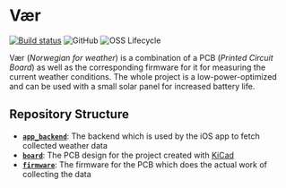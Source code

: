 # Vær
[![Build status](https://github.com/flying7eleven/fenrir-rs/actions/workflows/build.yml/badge.svg)](https://github.com/flying7eleven/fenrir-rs/actions/workflows/build.yml)
![GitHub](https://img.shields.io/github/license/flying7eleven/vaer)
![OSS Lifecycle](https://img.shields.io/osslifecycle/flying7eleven/vaer)

Vær (_Norwegian for weather_) is a combination of a PCB (_Printed Circuit Board_) as well as the corresponding firmware for it for measuring the current weather conditions.
The whole project is a low-power-optimized and can be used with a small solar panel for increased battery life.

## Repository Structure

* **[`app_backend`](app_backend/)**: The backend which is used by the iOS app to fetch collected weather data
* **[`board`](board/)**: The PCB design for the project created with [KiCad](https://www.kicad.org/)
* **[`firmware`](firmware/)**: The firmware for the PCB which does the actual work of collecting the data
